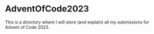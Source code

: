 # AdventOfCode2023
This is a directory where I will store (and explain) all my submissions for Advent of Code 2023.
